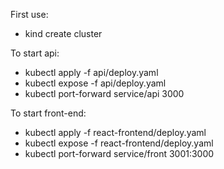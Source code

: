First use:
- kind create cluster

To start api:
- kubectl apply -f api/deploy.yaml
- kubectl expose -f api/deploy.yaml
- kubectl port-forward service/api 3000

To start front-end:
- kubectl apply -f react-frontend/deploy.yaml
- kubectl expose -f react-frontend/deploy.yaml
- kubectl port-forward service/front 3001:3000
